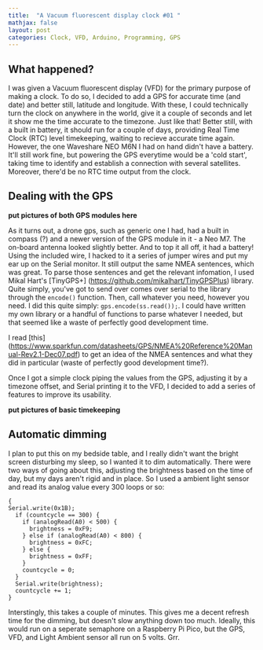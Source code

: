 ```yaml
---
title:  "A Vacuum fluorescent display clock #01 "
mathjax: false
layout: post
categories: Clock, VFD, Arduino, Programming, GPS
---
```

## What happened?
I was given a Vacuum fluorescent display (VFD) for the primary purpose of making a clock. To do so, I decided to add a GPS for accurate time (and date) and better still, latitude and longitude. With these, I could technically turn the clock on anywhere in the world, give it a couple of seconds and let it show me the time accurate to the timezone. Just like that! Better still, with a built in battery, it should run for a couple of days, providing Real Time Clock (RTC) level timekeeping, waiting to recieve accurate time again. However, the one Waveshare NEO M6N I had on hand didn't have a battery. It'll still work fine, but powering the GPS everytime would be a 'cold start', taking time to identify and establish a connection with several satellites. Moreover, there'd be no RTC time output from the clock. 

## Dealing with the GPS
**put pictures of both GPS modules here**

As it turns out, a drone gps, such as generic one I had, had a built in compass (?) and a newer version of the GPS module in it - a Neo M7. The on-board antenna looked slightly better. And to top it all off, it had a battery! Using the included wire, I hacked to it a series of jumper wires and put my ear up on the Serial monitor. It still output the same NMEA sentences, which was great. To parse those sentences and get the relevant infomation, I used Mikal Hart's [TinyGPS+] (https://github.com/mikalhart/TinyGPSPlus) library. Quite simply, you've got to send over comes over serial to the library through the `encode()` function. Then, call whatever you need, however you need. I did this quite simply: `gps.encode(ss.read());`. I could have written my own library or a handful of functions to parse whatever I needed, but that seemed like a waste of perfectly good development time.

I read [this] (https://www.sparkfun.com/datasheets/GPS/NMEA%20Reference%20Manual-Rev2.1-Dec07.pdf) to get an idea of the NMEA sentences and what they did in particular (waste of perfectly good development time?).

Once I got a simple clock piping the values from the GPS, adjusting it by a timezone offset, and Serial printing it to the VFD, I decided to add a series of features to improve its usability. 

**put pictures of basic timekeeping**

## Automatic dimming
I plan to put this on my bedside table, and I really didn't want the bright screen disturbing my sleep, so I wanted it to dim automatically. There were two ways of going about this, adjusting the brightness based on the time of day, but my days aren't rigid and in place. So I used a ambient light sensor and read its analog value every 300 loops or so:
```
{
Serial.write(0x1B);
  if (countcycle == 300) {
    if (analogRead(A0) < 500) {
      brightness = 0xF9;
    } else if (analogRead(A0) < 800) {
      brightness = 0xFC;
    } else {
      brightness = 0xFF;
    }
    countcycle = 0;
  }
  Serial.write(brightness);
  countcycle += 1;
}
``` 
Interstingly, this takes a couple of minutes. This gives me a decent refresh time for the dimming, but doesn't slow anything down too much. Ideally, this would run on a seperate semaphore on a Raspberry Pi Pico, but the GPS, VFD, and Light Ambient sensor all run on 5 volts. Grr.
